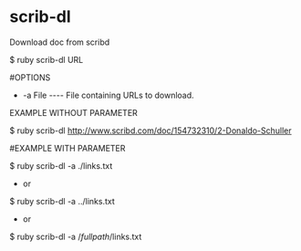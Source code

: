 # scrib-dl
Download doc from scribd

$ ruby scrib-dl URL

#OPTIONS

+ -a File  ----  File containing URLs to download.

EXAMPLE WITHOUT PARAMETER

$ ruby scrib-dl http://www.scribd.com/doc/154732310/2-Donaldo-Schuller


#EXAMPLE WITH PARAMETER

$ ruby scrib-dl -a ./links.txt

+ or

 $ ruby scrib-dl -a ../links.txt

+ or 

$ ruby scrib-dl -a /*fullpath*/links.txt




 
